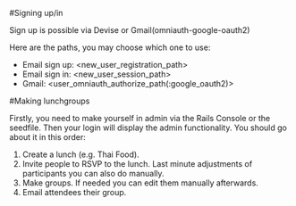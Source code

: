 
#Signing up/in

Sign up is possible via Devise or Gmail(omniauth-google-oauth2)

Here are the paths, you may choose which one to use:

+ Email sign up:     <new_user_registration_path>
+ Email sign in:     <new_user_session_path>
+ Gmail:     <user_omniauth_authorize_path(:google_oauth2)>

#Making lunchgroups

Firstly, you need to make yourself in admin via the Rails Console or the seedfile.
Then your login will display the admin functionality.
You should go about it in this order:

1. Create a lunch (e.g. Thai Food).
2. Invite people to RSVP to the lunch. Last minute adjustments of participants you can also do manually.
3. Make groups. If needed you can edit them manually afterwards.
4. Email attendees their group.
